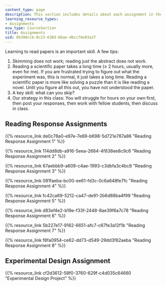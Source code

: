 ```yaml
---
content_type: page
description: This section includes details about each assignment in the course.
learning_resource_types:
- Assignments
ocw_type: CourseSection
title: Assignments
uid: 0b398ccb-0c23-638d-6bae-d6ccf6e03a2f
---
```


Learning to read papers is an important skill. A few tips:

1.  Skimming does not work; reading just the abstract does not work.
2.  Reading a scientific paper takes a long time (≥ 2 hours, usually more, even for me). If you are frustrated trying to figure out what the experiment was, this is normal, it just takes a long time. Reading a scientific paper is more like solving a puzzle than it is like reading a novel. Until you figure all this out, you have not understood the paper.
3.  A key skill: what can you skip?
4.  Our strategy in this class: You will struggle for hours on your own first, then post your responses, then work with fellow students, then discuss in class.

Reading Response Assignments
----------------------------

{{% resource_link de0c78a0-e97e-7e69-b698-5d721e767a86 "Reading Response Assignment 1" %}}

{{% resource_link 114dd8db-a916-5eea-2684-4f838ee8c9c6 "Reading Response Assignment 2" %}}

{{% resource_link 67aebbb9-a609-c4ae-1993-c3dbfa3c4bc8 "Reading Response Assignment 3" %}}

{{% resource_link 081faeba-bc00-ee61-fd3c-0c6a648fe7fc "Reading Response Assignment 4" %}}

{{% resource_link fc42ca69-5212-ca47-de91-2b6d88ba4f99 "Reading Response Assignment 5" %}}

{{% resource_link d83ef4e2-b19e-f33f-2448-8ae39f6a7c78 "Reading Response Assignment 6" %}}

{{% resource_link 5b227e17-9162-6651-afc7-c67fe3a12f1b "Reading Response Assignment 7" %}}

{{% resource_link f8fa0954-ce62-dd73-d549-29dd3f82aeba "Reading Response Assignment 8" %}}

Experimental Design Assignment
------------------------------

{{% resource_link cf2d3612-58f0-3760-629f-c4d035c64660 "Experimental Design Project" %}}